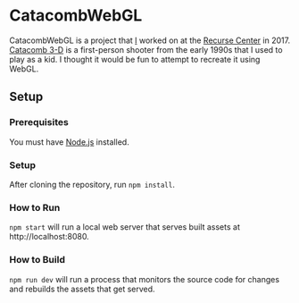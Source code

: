 # CatacombWebGL

CatacombWebGL is a project that [I](https://jayschwa.net) worked on at the [Recurse Center](https://recurse.com) in 2017. [Catacomb 3-D](catacomb.games) is a first-person shooter from the early 1990s that I used to play as a kid. I thought it would be fun to attempt to recreate it using WebGL.

## Setup

### Prerequisites

You must have [Node.js](https://nodejs.org) installed.

### Setup

After cloning the repository, run `npm install`.

### How to Run

`npm start` will run a local web server that serves built assets at http://localhost:8080.

### How to Build

`npm run dev` will run a process that monitors the source code for changes and rebuilds the assets that get served.
